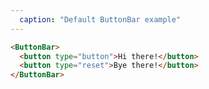 ```yaml
---
  caption: "Default ButtonBar example"
---
```


<!-- markdownlint-disable MD041 -->
<!-- dprint-ignore -->
```html
<ButtonBar>
  <button type="button">Hi there!</button>
  <button type="reset">Bye there!</button>
</ButtonBar>
```
